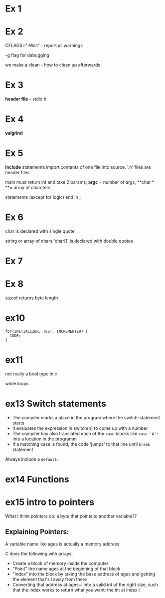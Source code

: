 # Ex 1

# Ex 2

CFLAGS="-Wall" - report all warnings

-g flag for debugging

we make a clean - how to clean up afterwards

# Ex 3 

**header file** - stdio.h

# Ex 4

**valgrind**

# Ex 5

**include** statements import contents of one file into 
source. '.h' files are header files

main must return int and take 2 params, 
**argc** = number of args, **char * **= array of charcters

statements (except for logic) end in **;**

# Ex 6

char is declared with single quote

string or array of chars 'char[]' is declared with double quotes

# Ex 7

# Ex 8

sizeof returns byte length

# ex10

    for(INITIALIZER; TEST; INCREMENTER) {
      CODE;
    }

# ex11

not really a bool type in c

while loops

# ex13 Switch statements

* The compiler marks a place in the program where the switch-statement starts
* it evaluates the expression in switch(n) to come up with a number
* The compiler has also translated each of the `case` blocks like `case 'A':`
into a location in the programm
* if a matching case is found, the code 'jumps' to that line until `break` 
statement

Always include a `default:`

# ex14 Functions

# ex15 intro to pointers

What I think pointers do: a byte that points to another variable??

## Explaining Pointers:

A variable name like ages is actually a memory address

C does the following with arrays:

* Create a block of memory inside the computer
* "Point" the name ages at the beginning of that block
* "Index" into the block by taking the base address of ages and getting the 
element that's i away from there
* Converting that address at ages+i into a valid int of the right size, 
such that the index works to return what you want: the int at index i




